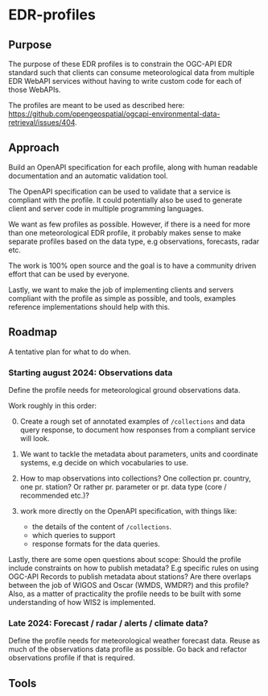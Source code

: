 # EDR-profiles

## Purpose

The purpose of these EDR profiles is to constrain the OGC-API EDR standard such that clients can consume meteorological data from multiple EDR WebAPI services without having to write custom code for each of those WebAPIs.

The profiles are meant to be used as described here: https://github.com/opengeospatial/ogcapi-environmental-data-retrieval/issues/404.

## Approach

Build an OpenAPI specification for each profile, along with human readable documentation and an automatic validation tool.

The OpenAPI specification can be used to validate that a service is compliant with the profile. It could potentially also be used to generate client and server code in multiple programming languages.

We want as few profiles as possible. However, if there is a need for more than one meteorological EDR profile, it probably makes sense to make separate profiles based on the data type, e.g observations, forecasts, radar etc.

The work is 100% open source and the goal is to have a community driven effort that can be used by everyone.

Lastly, we want to make the job of implementing clients and servers compliant with the profile as simple as possible, and tools, examples reference implementations should help with this.

## Roadmap

A tentative plan for what to do when.

### Starting august 2024: Observations data

Define the profile needs for meteorological ground observations data.

Work roughly in this order:

0. Create a rough set of annotated examples of `/collections` and data query response, to document how responses from a compliant service will look.

1. We want to tackle the metadata about parameters, units and coordinate systems, e.g decide on which vocabularies to use.

2. How to map observations into collections? One collection pr. country, one pr. station? Or rather pr. parameter or pr. data type (core / recommended etc.)?

3. work more directly on the OpenAPI specification, with things like:

    - the details of the content of `/collections`.
    - which queries to support
    - response formats for the data queries.

Lastly, there are some open questions about scope: Should the profile include constraints on how to publish metadata? E.g specific rules on using OGC-API Records to publish metadata about stations? Are there overlaps between the job of WIGOS and Oscar (WMDS, WMDR?) and this profile? Also, as a matter of practicality the profile needs to be built with some understanding of how WIS2 is implemented.

### Late 2024: Forecast / radar / alerts / climate data?

Define the profile needs for meteorological weather forecast data. Reuse as much of the observations data profile as possible. Go back and refactor observations profile if that is required.

## Tools
